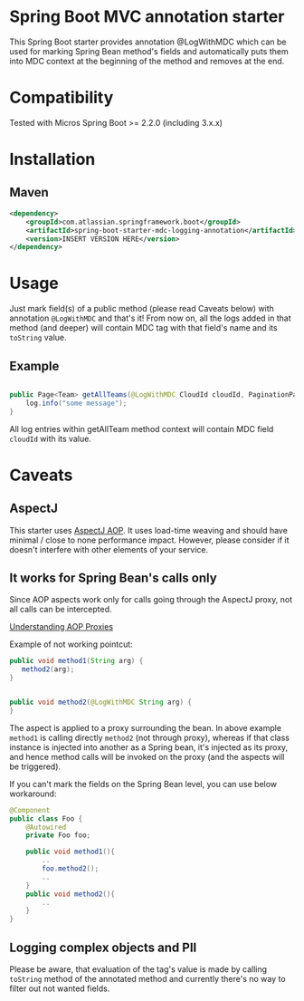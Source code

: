 # Spring Boot MVC annotation starter #

This Spring Boot starter provides annotation @LogWithMDC which can be used for marking Spring Bean method's fields 
and automatically puts them into MDC context at the beginning of the method and removes at the end.

# Compatibility #

Tested with Micros Spring Boot >= 2.2.0 (including 3.x.x)

# Installation #

## Maven ##
```xml
<dependency>
    <groupId>com.atlassian.springframework.boot</groupId>
    <artifactId>spring-boot-starter-mdc-logging-annotation</artifactId>
    <version>INSERT VERSION HERE</version>
</dependency>
```

# Usage #

Just mark field(s) of a public method (please read Caveats below) with annotation `@LogWithMDC` and that's it!
From now on, all the logs added in that method (and deeper) will contain MDC tag with that field's name and its `toString` value.

## Example ##

```java

public Page<Team> getAllTeams(@LogWithMDC CloudId cloudId, PaginationParams paginationParams, ConsistencyCheck consistencyCheck) {
    log.info("some message");
}   
```

All log entries within getAllTeam method context will contain MDC field `cloudId` with its value.

# Caveats #

## AspectJ ##

This starter uses [AspectJ AOP](https://www.eclipse.org/aspectj/). It uses load-time weaving and should 
have minimal / close to none performance impact. However, please consider if it doesn't interfere with other
elements of your service.

## It works for Spring Bean's calls only ##

Since AOP aspects work only for calls going through the AspectJ proxy, not all calls can be intercepted.

[Understanding AOP Proxies](https://docs.spring.io/spring/docs/current/spring-framework-reference/core.html#aop-understanding-aop-proxies)

Example of not working pointcut:

```java
public void method1(String arg) {
   method2(arg);
}


public void method2(@LogWithMDC String arg) {
}
```

The aspect is applied to a proxy surrounding the bean. 
In above example `method1` is calling directly `method2` (not through proxy), whereas if that class instance is injected into another as a Spring bean, it's injected as its proxy, and hence method calls will be invoked on the proxy (and the aspects will be triggered).

If you can't mark the fields on the Spring Bean level, you can use below workaround:

```java
@Component
public class Foo {
    @Autowired
    private Foo foo;

    public void method1(){
        ..
        foo.method2();
        ..
    }
    public void method2(){
        ..
    }
}
```

## Logging complex objects and PII

Please be aware, that evaluation of the tag's value is made by calling `toString` method of the annotated method 
and currently there's no way to filter out not wanted fields. 

